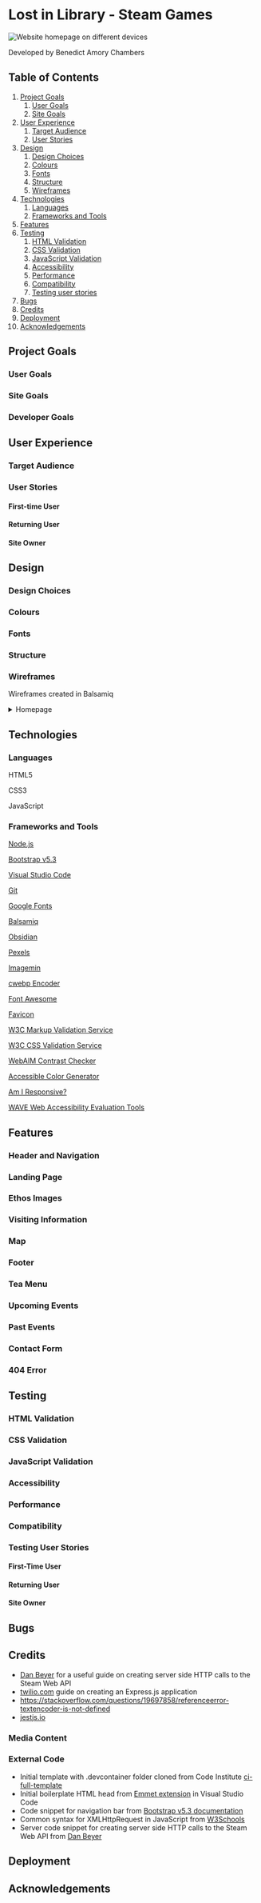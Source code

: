 # Lost in Library - Steam Games

![Website homepage on different devices](docs/am-i-responsive.png)

Developed by Benedict Amory Chambers
## Table of Contents

1. [Project Goals](#project-goals)
    1. [User Goals](#user-goals)
    2. [Site Goals](#site-goals)
2. [User Experience](#user-experience)
    1. [Target Audience](#target-audience)
    2. [User Stories](#user-stories)
3. [Design](#design)
    1. [Design Choices](#design-choices)
    2. [Colours](#colours)
    3. [Fonts](#fonts)
    4. [Structure](#structure)
    5. [Wireframes](#wireframes)
4. [Technologies](#technologies)
    1. [Languages](#languages)
    2. [Frameworks and Tools](#frameworks-and-tools)
5. [Features](#features)
6. [Testing](#testing)
    1. [HTML Validation](#HTML-validation)
    2. [CSS Validation](#CSS-validation)
    3. [JavaScript Validation](#javascript-validation)
    4. [Accessibility](#accessibility)
    5. [Performance](#performance)
    6. [Compatibility](#compatibility)
    7. [Testing user stories](#testing-user-stories)
7. [Bugs](#bugs)
8. [Credits](#credits)
9. [Deployment](#deployment)
10. [Acknowledgements](#acknowledgements)

## Project Goals



### User Goals



### Site Goals



### Developer Goals




## User Experience

### Target Audience



### User Stories 

#### First-time User


#### Returning User


#### Site Owner


## Design

### Design Choices



### Colours


### Fonts



### Structure 



### Wireframes


Wireframes created in Balsamiq 

<details><summary>Homepage</summary>
<img src="docs/wireframes/mobile-homepage.png">
<img src="docs/wireframes/tablet-homepage.png">
<img src="docs/wireframes/desktop-homepage.png">
</details>



## Technologies 

### Languages

HTML5

CSS3

JavaScript

### Frameworks and Tools

[Node.js](https://nodejs.org/en)

[Bootstrap v5.3](https://getbootstrap.com/docs/5.3/getting-started/introduction/)

[Visual Studio Code](https://code.visualstudio.com/)

[Git](github.com)

[Google Fonts](https://fonts.google.com/)

[Balsamiq](https://balsamiq.com/)

[Obsidian](https://obsidian.md/)

[Pexels](https://www.pexels.com/)

[Imagemin](https://github.com/imagemin/imagemin-cli)

[cwebp Encoder](https://developers.google.com/speed/webp/docs/cwebp)

[Font Awesome](https://fontawesome.com/)

[Favicon](https://favicon.io/)

[W3C Markup Validation Service](https://validator.w3.org/)

[W3C CSS Validation Service](https://jigsaw.w3.org/css-validator/)

[WebAIM Contrast Checker](https://webaim.org/resources/contrastchecker/)

[Accessible Color Generator](https://www.learnui.docs/tools/accessible-color-generator.html)

[Am I Responsive?](https://ui.dev/amiresponsive)

[WAVE Web Accessibility Evaluation Tools](https://wave.webaim.org/)


## Features

### Header and Navigation



### Landing Page


### Ethos Images


### Visiting Information


### Map


### Footer


### Tea Menu


### Upcoming Events


### Past Events



### Contact Form



### 404 Error


## Testing

### HTML Validation


### CSS Validation

### JavaScript Validation


### Accessibility




### Performance




### Compatibility 


### Testing User Stories

#### First-Time User



#### Returning User


#### Site Owner


## Bugs


## Credits

- [Dan Beyer](https://danbeyer.github.io/) for a useful guide on creating server side HTTP calls to the Steam Web API
- [twilio.com](https://www.twilio.com/docs/usage/tutorials/how-to-set-up-your-node-js-and-express-development-environment) guide on creating an Express.js application 
- https://stackoverflow.com/questions/19697858/referenceerror-textencoder-is-not-defined
- [jestjs.io](https://jestjs.io/docs/) 


### Media Content


### External Code

- Initial template with .devcontainer folder cloned from Code Institute [ci-full-template](https://github.com/Code-Institute-Org/ci-full-template)
- Initial boilerplate HTML head from [Emmet extension](https://emmet.io/) in Visual Studio Code
- Code snippet for navigation bar from [Bootstrap v5.3 documentation](https://getbootstrap.com/docs/5.3/components/navbar/)
- Common syntax for XMLHttpRequest in JavaScript from [W3Schools](https://www.w3schools.com/xml/xml_http.asp)
- Server code snippet for creating server side HTTP calls to the Steam Web API from [Dan Beyer](https://danbeyer.github.io/steamapi/page2.html)

## Deployment


## Acknowledgements